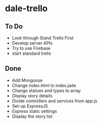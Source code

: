 # dale-trello

## To Do
- Look through Stand Trello First
- Develop server APIs
- Try to use Firebase
- start standard trello

## Done
- Add Mongoose
- Change index.html to index.jade
- Change statues and types to array
- Display story details
- Divide controllers and services from app.js
- Set-up ExpressJS
- Express static settings
- Display the story list